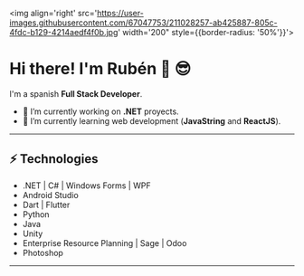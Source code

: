 <img align='right' src='https://user-images.githubusercontent.com/67047753/211028257-ab425887-805c-4fdc-b129-4214aedf4f0b.jpg' width='200" style={{border-radius: '50%'}}'>
<h1>Hi there! I'm Rubén 👋 😎</h1>

I'm a spanish <strong>Full Stack Developer</strong>.

- 🔭 I’m currently working on <strong>.NET</strong> proyects.
- 🌱 I’m currently learning web development (<strong>JavaString</strong> and <strong>ReactJS</strong>).
<hr/>

<h2>⚡ Technologies</h2>
<ul>
  <li>.NET | C# | Windows Forms | WPF </li>
  <li>Android Studio</li>
  <li>Dart | Flutter</li>
  <li>Python </li>
  <li>Java</li>
  <li>Unity</li>
  <li>Enterprise Resource Planning | Sage | Odoo</li>
  <li>Photoshop </li>
</ul>
<hr/>
<!--
**Rubxnb/Rubxnb** is a ✨ _special_ ✨ repository because its `README.md` (this file) appears on your GitHub profile.

Here are some ideas to get you started:

- 🔭 I’m currently working on ...
- 🌱 I’m currently learning ...
- 👯 I’m looking to collaborate on ...
- 🤔 I’m looking for help with ...
- 💬 Ask me about ...
- 📫 How to reach me: ...
- 😄 Pronouns: ...
- ⚡ Fun fact: ...
-->
